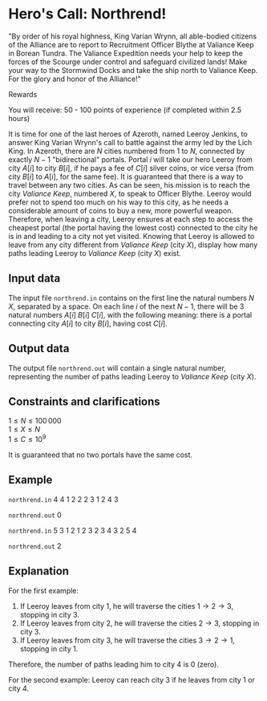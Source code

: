 # Hero's Call: Northrend!

"By order of his royal highness, King Varian Wrynn, all able-bodied citizens of the Alliance are to report to Recruitment Officer Blythe at Valiance Keep in Borean Tundra. The Valiance Expedition needs your help to keep the forces of the Scourge under control and safeguard civilized lands! Make your way to the Stormwind Docks and take the ship north to Valiance Keep. For the glory and honor of the Alliance!"

Rewards

You will receive: 50 - 100 points of experience (if completed within 2.5 hours)

It is time for one of the last heroes of Azeroth, named Leeroy Jenkins, to answer King Varian Wrynn's call to battle against the army led by the Lich King. In Azeroth, there are $N$ cities numbered from $1$ to $N$, connected by exactly $N - 1$ "bidirectional" portals. Portal $i$ will take our hero Leeroy from city $A[i]$ to city $B[i]$, if he pays a fee of $C[i]$ silver coins, or vice versa (from city $B[i]$ to $A[i]$, for the same fee). It is guaranteed that there is a way to travel between any two cities. As can be seen, his mission is to reach the city $Valiance\ Keep$, numbered $X$, to speak to Officer Blythe. Leeroy would prefer not to spend too much on his way to this city, as he needs a considerable amount of coins to buy a new, more powerful weapon. Therefore, when leaving a city, Leeroy ensures at each step to access the cheapest portal (the portal having the lowest cost) connected to the city he is in and leading to a city not yet visited. Knowing that Leeroy is allowed to leave from any city different from $Valiance\ Keep$ (city $X$), display how many paths leading Leeroy to $Valiance\ Keep$ (city $X$) exist.

## Input data

The input file `northrend.in` contains on the first line the natural numbers $N$ $X$, separated by a space. On each line $i$ of the next $N - 1$, there will be 3 natural numbers $A[i]$ $B[i]$ $C[i]$, with the following meaning: there is a portal connecting city $A[i]$ to city $B[i]$, having cost $C[i]$.

## Output data

The output file `northrend.out` will contain a single natural number, representing the number of paths leading Leeroy to $Valiance\ Keep$ (city $X$).

## Constraints and clarifications

$1 \leq N \leq 100\,000$ \
$1 \leq X \leq N$ \
$1 \leq C \leq 10^9$

It is guaranteed that no two portals have the same cost.

## Example

`northrend.in`
4 4
1 2 2
2 3 1
2 4 3

`northrend.out`
0

`northrend.in`
5 3
1 2 1
2 3 2
3 4 3
2 5 4

`northrend.out`
2

## Explanation

For the first example:
1. If Leeroy leaves from city $1$, he will traverse the cities $1 \rightarrow 2 \rightarrow 3$, stopping in city $3$.
2. If Leeroy leaves from city $2$, he will traverse the cities $2 \rightarrow 3$, stopping in city $3$.
3. If Leeroy leaves from city $3$, he will traverse the cities $3 \rightarrow 2 \rightarrow 1$, stopping in city $1$.

Therefore, the number of paths leading him to city $4$ is $0$ (zero).

For the second example:
Leeroy can reach city $3$ if he leaves from city $1$ or city $4$.